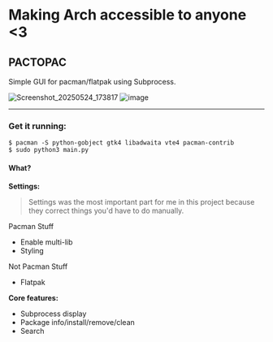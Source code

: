 # Making Arch accessible to anyone <3

## PACTOPAC
Simple GUI for pacman/flatpak using Subprocess.

![Screenshot_20250524_173817](https://github.com/user-attachments/assets/377cad96-f707-497a-9729-c949c9626663)
![image](https://github.com/user-attachments/assets/f9e196b8-49d4-452c-8479-205069277ae0)

---

### Get it running:
```
$ pacman -S python-gobject gtk4 libadwaita vte4 pacman-contrib
$ sudo python3 main.py
``` 

#### What?

**Settings:**
> Settings was the most important part for me in this project because they correct things you'd have to do manually.

Pacman Stuff
- Enable multi-lib
- Styling

Not Pacman Stuff
- Flatpak

**Core features:**

- Subprocess display
- Package info/install/remove/clean
- Search
